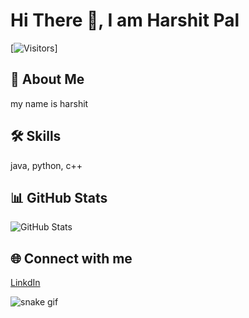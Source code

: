 
# Hi There 👋, I am Harshit Pal
[![Visitors](https://visitor-badge.laobi.icu/badge?page_id=Harshit25)]
## 🚀 About Me
my name is harshit
## 🛠️ Skills
java, python, c++
## 📊 GitHub Stats
![GitHub Stats](https://github-readme-stats.vercel.app/api?username=Harshit25&show_icons=true&theme=radical)
## 🌐 Connect with me
[LinkdIn](no)

![snake gif](https://github.com/Harshit25/Harshit25/blob/output/github-snake-dark.svg)
        